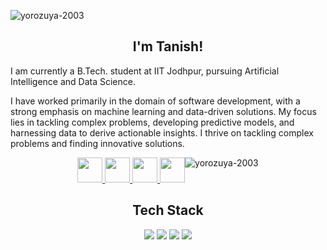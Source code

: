 <!--
**yorozuya-2003/yorozuya-2003** is a ✨ _special_ ✨ repository because its `README.md` (this file) appears on your GitHub profile.

Here are some ideas to get you started:

- 🔭 I’m currently working on ...
- 🌱 I’m currently learning ...
- 👯 I’m looking to collaborate on ...
- 🤔 I’m looking for help with ...
- 💬 Ask me about ...
- 📫 How to reach me: ...
- 😄 Pronouns: ...
- ⚡ Fun fact: ...
-->

![yorozuya-2003](https://github.com/yorozuya-2003/yorozuya-2003/assets/101598170/12e171f5-a7a0-49a4-9836-dcd658ce5bd8)

<h2 align="center"> I'm Tanish! </h2>

<p> I am currently a B.Tech. student at IIT Jodhpur, pursuing Artificial Intelligence and Data Science. </p>
<p> I have worked primarily in the domain of software development, with a strong emphasis on machine learning and data-driven solutions. My focus lies in tackling complex problems, developing predictive models, and harnessing data to derive actionable insights. I thrive on tackling complex problems and finding innovative solutions. </p>

<div style="display:flex; flex-drection:row; justify-content:center;">
  <div align="center">
    <a href="https://tanish-pagaria.vercel.app/">
      <img src="https://img.shields.io/badge/Portfolio-blue?style=for-the-badge" height=40 />
    </a>
    <a href = "mailto:pagaria.2@iitj.ac.in">
      <img src = "https://img.shields.io/badge/Email-blue?style=for-the-badge" height=40 />
    </a>
    <a href="https://www.linkedin.com/in/tanish-pagaria-007251225/">
      <img src="https://img.shields.io/badge/LinkedIn-blue?style=for-the-badge" height=40 />
    </a>
    <a href="https://drive.google.com/file/d/1KJwv70VsvWDuBD-x-wM0yYy_x6F-V8lF/view?usp=drive_link">
      <img src="https://img.shields.io/badge/View_Resume-blue?style=for-the-badge" height=40 />
    </a>
  </div>
  <div align="center">
    <img src="https://github-stats-alpha.vercel.app/api?username=yorozuya-2003&cc=000&tc=fff&ic=fff&bc=000" alt="yorozuya-2003" />
  </div>
</div>


<div align="center">
  <h2> Tech Stack </h2>
  <p align="center">
      <img src="https://skillicons.dev/icons?i=python,c,cpp,java" />
  <!-- </p>
  <p align="center"> -->
      <img src="https://skillicons.dev/icons?i=django,qt,flask,html,css,js,react,figma" />
  <!-- </p>
  <p align="center"> -->
      <img src="https://skillicons.dev/icons?i=mysql,mongodb,postgres,pytorch,sklearn" />
  <!-- </p>
  <p align="center"> -->
      <img src="https://skillicons.dev/icons?i=git,github,linux,vim,vscode" />
  </p>
</div>
